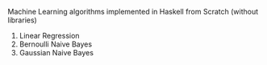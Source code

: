 Machine Learning algorithms implemented in Haskell from Scratch (without libraries)

1. Linear Regression
2. Bernoulli Naive Bayes
3. Gaussian Naive Bayes

